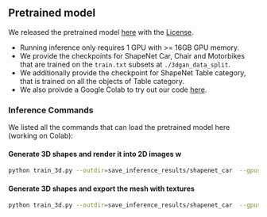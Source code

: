 

## Pretrained model

We released the pretrained model [here](https://drive.google.com/drive/folders/1oJ-FmyVYjIwBZKDAQ4N1EEcE9dJjumdW?usp=sharing) with the [License](https://creativecommons.org/licenses/by-nc-sa/4.0/).

- Running inference only requires 1 GPU with >= 16GB GPU memory. 
- We provide the checkpoints for ShapeNet Car, Chair and Motorbikes that are trained on the `train.txt` subsets at `./3dgan_data_split`.
- We additionally provide the checkpoint for ShapeNet Table category, that is trained on all the objects of Table category. 
- We also proivde a Google Colab to try out our code [here](https://colab.research.google.com/drive/1AAE4jp39rXhW2zmlNwpWkvDPULugIXfk?usp=sharing).


### Inference Commands

We listed all the commands that can load the pretrained model here (working on Colab):

#### Generate 3D shapes and render it into 2D images w
```bash
python train_3d.py --outdir=save_inference_results/shapenet_car  --gpus=1 --batch=4 --gamma=40 --data_camera_mode shapenet_car  --dmtet_scale 1.0  --use_shapenet_split 1  --one_3d_generator 1  --fp32 0 --inference_vis 1 --resume_pretrain /content/GET3D/get3d_release/shapenet_car.pt
```

#### Generate 3D shapes and export the mesh with textures
```bash
python train_3d.py --outdir=save_inference_results/shapenet_car  --gpus=1 --batch=4 --gamma=40 --data_camera_mode shapenet_car  --dmtet_scale 1.0  --use_shapenet_split 1  --one_3d_generator 1  --fp32 0 --inference_vis 1 --resume_pretrain /content/GET3D/get3d_release/shapenet_car.pt --inference_to_generate_textured_mesh 1
```